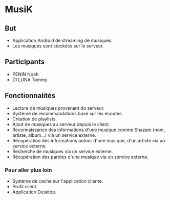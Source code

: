 # MusiK

## But
* Application Android de streaming de musiques.
* Les musiques sont stockées sur le serveur.

## Participants
* PENIN Noah
* DI LUNA Tommy

## Fonctionnalités
* Lecture de musiques provenant du serveur.
* Système de recommandations basé sur les écoutes.
* Création de playlists.
* Ajout de musiques au serveur depuis le client.
* Reconnaissance des informations d'une musique comme Shazam (nom, artiste, album...) via un service externe.
* Récupération des informations autour d'une musique, d'un artiste via un service externe.
* Recherche de musiques via un service externe.
* Récupération des paroles d'une musique via un service externe.

### Pour aller plus loin
* Système de cache sur l'application cliente.
* Profil client.
* Application Desktop.
